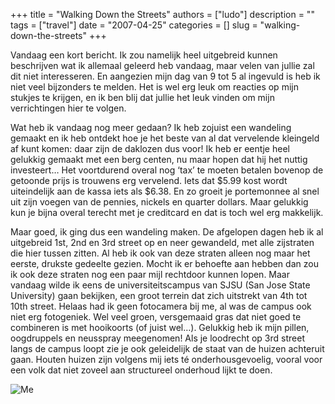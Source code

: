 +++
title = "Walking Down the Streets"
authors = ["ludo"]
description = ""
tags = ["travel"]
date = "2007-04-25"
categories = []
slug = "walking-down-the-streets"
+++

Vandaag een kort bericht. Ik zou namelijk heel uitgebreid kunnen beschrijven wat ik allemaal geleerd heb vandaag, maar velen van jullie zal dit niet interesseren. En aangezien mijn dag van 9 tot 5 al ingevuld is heb ik niet veel bijzonders te melden. Het is wel erg leuk om reacties op mijn stukjes te krijgen, en ik ben blij dat jullie het leuk vinden om mijn verrichtingen hier te volgen.

Wat heb ik vandaag nog meer gedaan? Ik heb zojuist een wandeling gemaakt en ik heb ontdekt hoe je het beste van al dat vervelende kleingeld af kunt komen: daar zijn de daklozen dus voor! Ik heb er eentje heel gelukkig gemaakt met een berg centen, nu maar hopen dat hij het nuttig investeert… Het voortdurend overal nog ‘tax’ te moeten betalen bovenop de getoonde prijs is trouwens erg vervelend. Iets dat $5.99 kost wordt uiteindelijk aan de kassa iets als $6.38. En zo groeit je portemonnee al snel uit zijn voegen van de pennies, nickels en quarter dollars. Maar gelukkig kun je bijna overal terecht met je creditcard en dat is toch wel erg makkelijk.

Maar goed, ik ging dus een wandeling maken. De afgelopen dagen heb ik al uitgebreid 1st, 2nd en 3rd street op en neer gewandeld, met alle zijstraten die hier tussen zitten. Al heb ik ook van deze straten alleen nog maar het eerste, drukste gedeelte gezien. Mocht ik er behoefte aan hebben dan zou ik ook deze straten nog een paar mijl rechtdoor kunnen lopen. Maar vandaag wilde ik eens de universiteitscampus van SJSU (San Jose State University) gaan bekijken, een groot terrein dat zich uitstrekt van 4th tot 10th street. Helaas had ik geen fotocamera bij me, al was de campus ook niet erg fotogeniek. Wel veel groen, versgemaaid gras dat niet goed te combineren is met hooikoorts (of juist wel…). Gelukkig heb ik mijn pillen, oogdruppels en neusspray meegenomen! Als je loodrecht op 3rd street langs de campus loopt zie je ook geleidelijk de staat van de huizen achteruit gaan. Houten huizen zijn volgens mij iets té onderhousgevoelig, vooral voor een volk dat niet zoveel aan structureel onderhoud lijkt te doen.

![Me](Photo_33.jpg)
